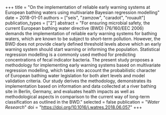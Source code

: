 +++
title = "On the implementation of reliable early warning systems at European bathing waters using multivariate Bayesian regression modelling"
date = 2018-01-01
authors = ["seis", "zamzow", "caradot", "rouault"]
publication_types = ["2"]
abstract = "For ensuring microbial safety, the current European bathing water directive (BWD) (76/160/EEC 2006) demands the implementation of reliable early warning systems for bathing waters, which are known to be subject to short-term pollution. However, the BWD does not provide clearly defined threshold levels above which an early warning system should start warning or informing the population. Statistical regression modelling is a commonly used method for predicting concentrations of fecal indicator bacteria. The present study proposes a methodology for implementing early warning systems based on multivariate regression modelling, which takes into account the probabilistic character of European bathing water legislation for both alert levels and model validation criteria. Our study derives the methodology, demonstrates its implementation based on information and data collected at a river bathing site in Berlin, Germany, and evaluates health impacts as well as methodological aspects in comparison to the current way of long-term classification as outlined in the BWD."
selected = false
publication = "*Water Research*"
doi = "https://doi.org/10.1016/j.watres.2018.06.057"
+++

